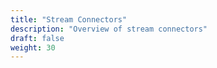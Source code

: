 ```yaml
---
title: "Stream Connectors"
description: "Overview of stream connectors"
draft: false
weight: 30
---
```

